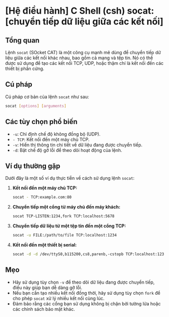 # [Hệ điều hành] C Shell (csh) socat: [chuyển tiếp dữ liệu giữa các kết nối]

## Tổng quan
Lệnh `socat` (SOcket CAT) là một công cụ mạnh mẽ dùng để chuyển tiếp dữ liệu giữa các kết nối khác nhau, bao gồm cả mạng và tệp tin. Nó có thể được sử dụng để tạo các kết nối TCP, UDP, hoặc thậm chí là kết nối đến các thiết bị phần cứng.

## Cú pháp
Cú pháp cơ bản của lệnh `socat` như sau:

```bash
socat [options] [arguments]
```

## Các tùy chọn phổ biến
- `-u`: Chỉ định chế độ không đồng bộ (UDP).
- `- TCP`: Kết nối đến một máy chủ TCP.
- `-v`: Hiển thị thông tin chi tiết về dữ liệu đang được chuyển tiếp.
- `-d`: Bật chế độ gỡ lỗi để theo dõi hoạt động của lệnh.

## Ví dụ thường gặp
Dưới đây là một số ví dụ thực tiễn về cách sử dụng lệnh `socat`:

1. **Kết nối đến một máy chủ TCP:**
   ```bash
   socat - TCP:example.com:80
   ```

2. **Chuyển tiếp một cổng từ máy chủ đến máy khách:**
   ```bash
   socat TCP-LISTEN:1234,fork TCP:localhost:5678
   ```

3. **Chuyển tiếp dữ liệu từ một tệp tin đến một cổng TCP:**
   ```bash
   socat -u FILE:/path/to/file TCP:localhost:1234
   ```

4. **Kết nối đến một thiết bị serial:**
   ```bash
   socat -d -d /dev/ttyS0,b115200,cs8,parenb,-cstopb TCP:localhost:1234
   ```

## Mẹo
- Hãy sử dụng tùy chọn `-v` để theo dõi dữ liệu đang được chuyển tiếp, điều này giúp bạn dễ dàng gỡ lỗi.
- Nếu bạn cần tạo nhiều kết nối đồng thời, hãy sử dụng tùy chọn `fork` để cho phép `socat` xử lý nhiều kết nối cùng lúc.
- Đảm bảo rằng các cổng bạn sử dụng không bị chặn bởi tường lửa hoặc các chính sách bảo mật khác.